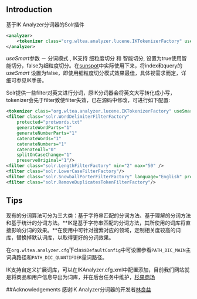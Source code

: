 ## Introduction
基于IK Analyzer分词器的Solr插件

```xml
<analyzer>
	<tokenizer class="org.wltea.analyzer.lucene.IKTokenizerFactory" useSmart="false"/>
</analyzer>
```

 *useSmart*参数 － 分词模式 , IK支持 细粒度切分 和 智能切分, 设置为true使用智能切分，false为细粒度切分。在[sunspot](http://sunspot.github.io/)中实际使用下来，将index和query的 *useSmart* 设置为false，即使用细粒度切分模式效果最佳，具体视需求而定，详细可参见IK手册。
  
Solr提供一些filter对英文进行分词，原IK分词器会将英文大写转化成小写，tokenizer会先于filter致使filter失效，已在源码中修改，可进行如下配置:

```xml
<tokenizer class="org.wltea.analyzer.lucene.IKTokenizerFactory" useSmart="false"/>
<filter class="solr.WordDelimiterFilterFactory"
    protected="protwords.txt"
    generateWordParts="1"
    generateNumberParts="1"
    catenateWords="1"
    catenateNumbers="1"
    catenateAll="0"
    splitOnCaseChange="1"
    preserveOriginal="1"/>
<filter class="solr.LengthFilterFactory" min="2" max="50" />
<filter class="solr.LowerCaseFilterFactory"/>
<filter class="solr.SnowballPorterFilterFactory" language="English" protected="protwords.txt"/>
<filter class="solr.RemoveDuplicatesTokenFilterFactory"/>

```
## Tips
现有的分词算法可分为三大类：基于字符串匹配的分词方法、基于理解的分词方法和基于统计的分词方法。**IK是基于字符串匹配的分词方法，其所使用的词库将直接影响分词的效果。**在使用中可针对搜索对应的领域，定制相关度较高的词库，替换掉默认词库，以取得更好的分词效果。

在`org.wltea.analyzer.cfg`下class`DefaultConfig`中可设置参看`PATH_DIC_MAIN`主词典路径和`PATH_DIC_QUANTIFIER`量词路径。

IK支持自定义扩展词库，可以在IKAnalyzer.cfg.xml中配置添加，目前我们网站就是将商品和用户信息导出为词库，并在后台任务中维护，[杉果商场](http://www.sonkwo.com/store/search?utf8=%E2%9C%93&q=&button=)

##Acknowledgements 
感谢IK Analyzer分词器的开发者[林良益](http://linliangyi2007.iteye.com/ )

